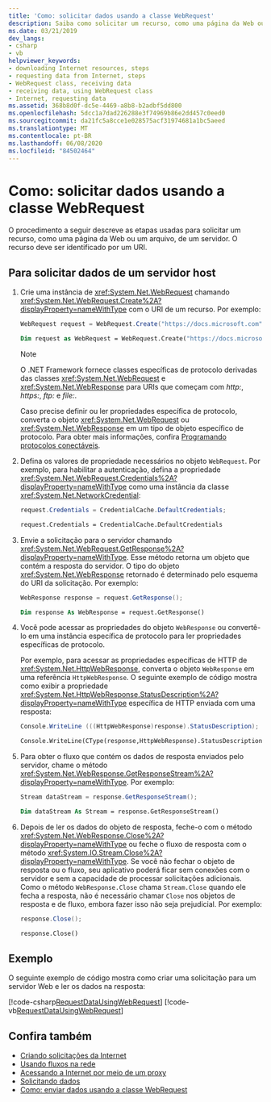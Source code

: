 ```yaml
---
title: 'Como: solicitar dados usando a classe WebRequest'
description: Saiba como solicitar um recurso, como uma página da Web ou um arquivo, de um servidor usando a classe WebRequest na .NET Framework.
ms.date: 03/21/2019
dev_langs:
- csharp
- vb
helpviewer_keywords:
- downloading Internet resources, steps
- requesting data from Internet, steps
- WebRequest class, receiving data
- receiving data, using WebRequest class
- Internet, requesting data
ms.assetid: 368b8d0f-dc5e-4469-a8b8-b2adbf5dd800
ms.openlocfilehash: 5dcc1a7dad226288e3f74969b86e2dd457c0eed0
ms.sourcegitcommit: da21fc5a8cce1e028575acf31974681a1bc5aeed
ms.translationtype: MT
ms.contentlocale: pt-BR
ms.lasthandoff: 06/08/2020
ms.locfileid: "84502464"
---
```

# <a name="how-to-request-data-by-using-the-webrequest-class"></a>Como: solicitar dados usando a classe WebRequest

O procedimento a seguir descreve as etapas usadas para solicitar um recurso, como uma página da Web ou um arquivo, de um servidor. O recurso deve ser identificado por um URI.

## <a name="to-request-data-from-a-host-server"></a>Para solicitar dados de um servidor host

1. Crie uma instância de <xref:System.Net.WebRequest> chamando <xref:System.Net.WebRequest.Create%2A?displayProperty=nameWithType> com o URI de um recurso. Por exemplo:

    ```csharp
    WebRequest request = WebRequest.Create("https://docs.microsoft.com");
    ```

    ```vb
    Dim request as WebRequest = WebRequest.Create("https://docs.microsoft.com")
    ```

    > [!NOTE]
    > O .NET Framework fornece classes específicas de protocolo derivadas das classes <xref:System.Net.WebRequest> e <xref:System.Net.WebResponse> para URIs que começam com *http:*, *https:*, *ftp:* e *file:*.

    Caso precise definir ou ler propriedades específica de protocolo, converta o objeto <xref:System.Net.WebRequest> ou <xref:System.Net.WebResponse> em um tipo de objeto específico de protocolo. Para obter mais informações, confira [Programando protocolos conectáveis](programming-pluggable-protocols.md).

2. Defina os valores de propriedade necessários no objeto `WebRequest`. Por exemplo, para habilitar a autenticação, defina a propriedade <xref:System.Net.WebRequest.Credentials%2A?displayProperty=nameWithType> como uma instância da classe <xref:System.Net.NetworkCredential>:

    ```csharp
    request.Credentials = CredentialCache.DefaultCredentials;
    ```

    ```vb
    request.Credentials = CredentialCache.DefaultCredentials
    ```

3. Envie a solicitação para o servidor chamando <xref:System.Net.WebRequest.GetResponse%2A?displayProperty=nameWithType>. Esse método retorna um objeto que contém a resposta do servidor. O tipo do objeto <xref:System.Net.WebResponse> retornado é determinado pelo esquema do URI da solicitação. Por exemplo:

    ```csharp
    WebResponse response = request.GetResponse();
    ```

    ```vb
    Dim response As WebResponse = request.GetResponse()
    ```

4. Você pode acessar as propriedades do objeto `WebResponse` ou convertê-lo em uma instância específica de protocolo para ler propriedades específicas de protocolo.

    Por exemplo, para acessar as propriedades específicas de HTTP de <xref:System.Net.HttpWebResponse>, converta o objeto `WebResponse` em uma referência `HttpWebResponse`. O seguinte exemplo de código mostra como exibir a propriedade <xref:System.Net.HttpWebResponse.StatusDescription%2A?displayProperty=nameWithType> específica de HTTP enviada com uma resposta:

    ```csharp
    Console.WriteLine (((HttpWebResponse)response).StatusDescription);
    ```

    ```vb
    Console.WriteLine(CType(response,HttpWebResponse).StatusDescription)
    ```

5. Para obter o fluxo que contém os dados de resposta enviados pelo servidor, chame o método <xref:System.Net.WebResponse.GetResponseStream%2A?displayProperty=nameWithType>. Por exemplo:

    ```csharp
    Stream dataStream = response.GetResponseStream();
    ```

    ```vb
    Dim dataStream As Stream = response.GetResponseStream()
    ```

6. Depois de ler os dados do objeto de resposta, feche-o com o método <xref:System.Net.WebResponse.Close%2A?displayProperty=nameWithType> ou feche o fluxo de resposta com o método <xref:System.IO.Stream.Close%2A?displayProperty=nameWithType>. Se você não fechar o objeto de resposta ou o fluxo, seu aplicativo poderá ficar sem conexões com o servidor e sem a capacidade de processar solicitações adicionais. Como o método `WebResponse.Close` chama `Stream.Close` quando ele fecha a resposta, não é necessário chamar `Close` nos objetos de resposta e de fluxo, embora fazer isso não seja prejudicial. Por exemplo:

    ```csharp
    response.Close();
    ```

    ```vb
    response.Close()
    ```

## <a name="example"></a>Exemplo

O seguinte exemplo de código mostra como criar uma solicitação para um servidor Web e ler os dados na resposta:

[!code-csharp[RequestDataUsingWebRequest](../../../samples/snippets/csharp/VS_Snippets_Network/RequestDataUsingWebRequest/cs/WebRequestGetExample.cs)]
[!code-vb[RequestDataUsingWebRequest](../../../samples/snippets/visualbasic/VS_Snippets_Network/RequestDataUsingWebRequest/vb/WebRequestGetExample.vb)]

## <a name="see-also"></a>Confira também

- [Criando solicitações da Internet](creating-internet-requests.md)
- [Usando fluxos na rede](using-streams-on-the-network.md)
- [Acessando a Internet por meio de um proxy](accessing-the-internet-through-a-proxy.md)
- [Solicitando dados](requesting-data.md)
- [Como: enviar dados usando a classe WebRequest](how-to-send-data-using-the-webrequest-class.md)
